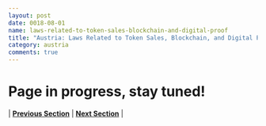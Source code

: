 ```yaml
---
layout: post
date: 0018-08-01
name: laws-related-to-token-sales-blockchain-and-digital-proof
title: "Austria: Laws Related to Token Sales, Blockchain, and Digital Proof"
category: austria
comments: true
---
```


# Page in progress, stay tuned!


| **[Previous Section]( https://neo-project.github.io/global-blockchain-compliance-hub//austria/austria-governing-by-law.html)** | **[Next Section]( https://neo-project.github.io/global-blockchain-compliance-hub//austria/austria-securities-related-laws.html)** |
